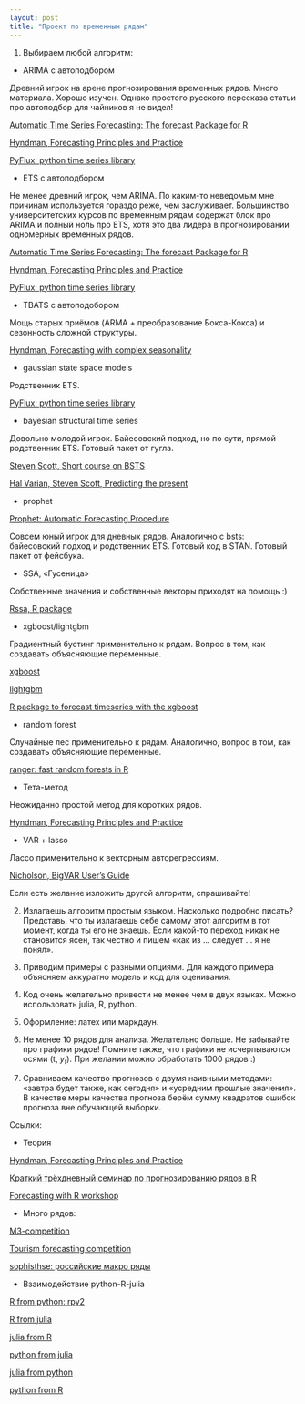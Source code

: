 ```yaml
---
layout: post
title: "Проект по временным рядам"
---
```



1. Выбираем любой алгоритм:

* ARIMA с автоподбором

Древний игрок на арене прогнозирования временных рядов. Много материала. Хорошо изучен. Однако простого русского пересказа статьи про автоподбор для чайников я не видел!

[Automatic Time Series Forecasting: The forecast Package for R](https://www.jstatsoft.org/article/view/v027i03)

[Hyndman, Forecasting Principles and Practice](http://robjhyndman.com/uwafiles/fpp-notes.pdf)

[PyFlux: python time series library](http://www.pyflux.com)

* ETS с автоподбором

Не менее древний игрок, чем ARIMA. По каким-то неведомым мне причинам используется гораздо реже, чем заслуживает. Большинство университетских курсов по временным рядам содержат блок про ARIMA и полный ноль про ETS, хотя это два лидера в прогнозировании одномерных временных рядов.  

[Automatic Time Series Forecasting: The forecast Package for R](https://www.jstatsoft.org/article/view/v027i03)

[Hyndman, Forecasting Principles and Practice](http://robjhyndman.com/uwafiles/fpp-notes.pdf)

[PyFlux: python time series library](http://www.pyflux.com)

* TBATS с автоподобором

Мощь старых приёмов (ARMA + преобразование Бокса-Кокса) и сезонность сложной структуры.

[Hyndman, Forecasting with complex seasonality](http://robjhyndman.com/papers/ComplexSeasonality.pdf)



* gaussian state space models

Родственник ETS.

[PyFlux: python time series library](http://www.pyflux.com)

* bayesian structural time series

Довольно молодой игрок. Байесовский подход, но по сути, прямой родственник ETS. Готовый пакет от гугла.

[Steven Scott, Short course on BSTS](https://sites.google.com/site/stevethebayesian/googlepageforstevenlscott/course-and-seminar-materials/bsts-bayesian-structural-time-series)

[Hal Varian, Steven Scott, Predicting the present](http://people.ischool.berkeley.edu/~hal/Papers/2013/pred-present-with-bsts.pdf)

* prophet

[Prophet: Automatic Forecasting Procedure](https://github.com/facebookincubator/prophet)

Совсем юный игрок для дневных рядов. Аналогично с bsts: байесовский подход и родственник ETS. Готовый код в STAN. Готовый пакет от фейсбука.

* SSA, «Гусеница»

Собственные значения и собственные векторы приходят на помощь :)

[Rssa, R package](https://cran.r-project.org/web/packages/Rssa/)


* xgboost/lightgbm

Градиентный бустинг применительно к рядам. Вопрос в том, как создавать объясняющие переменные. 

[xgboost](https://xgboost.readthedocs.io/en/latest/)

[lightgbm](https://github.com/Microsoft/LightGBM)

[R package to forecast timeseries with the xgboost](http://ellisp.github.io/blog/2016/11/06/forecastxgb)

* random forest

Случайные лес применительно к рядам. Аналогично, вопрос в том, как создавать объясняющие переменные. 

[ranger: fast random forests in R](https://www.jstatsoft.org/article/view/v077i01)

* Тета-метод

Неожиданно простой метод для коротких рядов.

[Hyndman, Forecasting Principles and Practice](http://robjhyndman.com/uwafiles/fpp-notes.pdf)

* VAR + lasso

Лассо применительно к векторным авторегрессиям. 

[Nicholson, BigVAR User’s Guide](http://www.wbnicholson.com/BigVAR.pdf)


Если есть желание изложить другой алгоритм, спрашивайте!

2. Излагаешь алгоритм простым языком. Насколько подробно писать? Представь, что ты излагаешь себе самому этот алгоритм в тот момент, когда ты его не знаешь. Если какой-то переход  никак не становится ясен, так честно и пишем «как из ... следует ... я не понял». 

3. Приводим примеры с разными опциями. Для каждого примера объясняем аккуратно модель и код для оценивания.

4. Код очень желательно привести не менее чем в двух языках. Можно использовать julia, R, python. 

5. Оформление: латех или маркдаун.

6. Не менее 10 рядов для анализа. Желательно больше. Не забывайте про графики рядов! Помните также, что графики не исчерпываются осями (t, $y_t$). При желании можно обработать 1000 рядов :) 

7. Сравниваем качество прогнозов с двумя наивными методами: «завтра будет также, как сегодня» и «усредним прошлые значения». В качестве меры качества прогноза берём сумму квадратов ошибок прогноза вне обучающей выборки.


Ссылки:

* Теория

[Hyndman, Forecasting Principles and Practice](http://robjhyndman.com/uwafiles/fpp-notes.pdf)

[Краткий трёхдневный семинар по прогнозированию рядов в R](http://robjhyndman.com/eindhoven/)

[Forecasting with R workshop](http://kourentzes.com/forecasting/wp-content/uploads/2016/06/Forecasting-with-R-notes.pdf)

* Много рядов:

[M3-competition](https://forecasters.org/resources/time-series-data/m3-competition/)

[Tourism forecasting competition](https://cran.r-project.org/web/packages/Tcomp/vignettes/tourism-comp.html)

[sophisthse: российские макро ряды](https://github.com/bdemeshev/sophisthse)


* Взаимодействие python-R-julia

[R from python: rpy2](http://blog.yhat.com/posts/rpy2-combing-the-power-of-r-and-python.html)

[R from julia](https://github.com/JuliaInterop/RCall.jl)

[julia from R](https://github.com/armgong/RJulia)

[python from julia](https://github.com/JuliaPy/PyCall.jl)

[julia from python](https://github.com/JuliaPy/pyjulia)

[python from R](https://www.r-bloggers.com/calling-python-from-r-with-rpython/)


